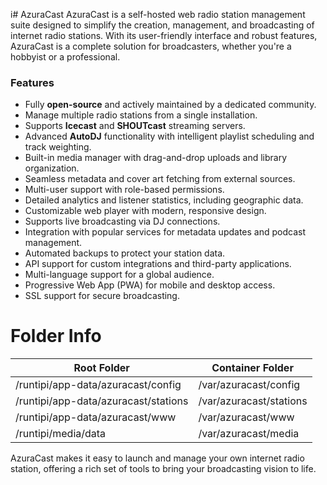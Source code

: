 i# AzuraCast
AzuraCast is a self-hosted web radio station management suite designed to simplify the creation, management, and broadcasting of internet radio stations. With its user-friendly interface and robust features, AzuraCast is a complete solution for broadcasters, whether you're a hobbyist or a professional.

### Features

* Fully **open-source** and actively maintained by a dedicated community.
* Manage multiple radio stations from a single installation.
* Supports **Icecast** and **SHOUTcast** streaming servers.
* Advanced **AutoDJ** functionality with intelligent playlist scheduling and track weighting.
* Built-in media manager with drag-and-drop uploads and library organization.
* Seamless metadata and cover art fetching from external sources.
* Multi-user support with role-based permissions.
* Detailed analytics and listener statistics, including geographic data.
* Customizable web player with modern, responsive design.
* Supports live broadcasting via DJ connections.
* Integration with popular services for metadata updates and podcast management.
* Automated backups to protect your station data.
* API support for custom integrations and third-party applications.
* Multi-language support for a global audience.
* Progressive Web App (PWA) for mobile and desktop access.
* SSL support for secure broadcasting.

# Folder Info

| Root Folder                               | Container Folder       |
|-------------------------------------------|------------------------|
| /runtipi/app-data/azuracast/config        | /var/azuracast/config |
| /runtipi/app-data/azuracast/stations      | /var/azuracast/stations |
| /runtipi/app-data/azuracast/www           | /var/azuracast/www     |
| /runtipi/media/data                       | /var/azuracast/media  |

AzuraCast makes it easy to launch and manage your own internet radio station, offering a rich set of tools to bring your broadcasting vision to life.
